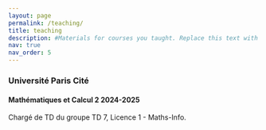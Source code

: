```yaml
---
layout: page
permalink: /teaching/
title: teaching
description: #Materials for courses you taught. Replace this text with your description.
nav: true
nav_order: 5
---
```


### Université Paris Cité
#### Mathématiques et Calcul 2 2024-2025
 Chargé de TD du groupe TD 7, Licence 1 - Maths-Info.
 <!-- Mettre les interros, corrections et possiblement exercices de TD + correction. -->

<!--  
### Master MVA

Project supervisor for the [Imaging](https://perso.telecom-paristech.fr/gousseau/MVA/) and [Generative Modelling](https://generativemodelingmva.github.io/) courses.

### Université Paris-Cité

#### MC2 2023-2024

Chargé de TD Maths et Calcul 2  (TD numéro 2, License 1 Maths-Info): [Moodle](https://moodle.u-paris.fr/course/view.php?id=2354).

Fiche de rédaction pour les changements de variables [pdf](https://eloitanguy.github.io/assets/pdf/MC2_cdv.pdf)

Corrections d'interrogations:

- Algèbre Linéaire et Déterminants: [pdf](https://eloitanguy.github.io/assets/pdf/MC2_2024_TD2_interro1.pdf)

- Calcul de Primitives et Intégrales Impropres [pdf](https://eloitanguy.github.io/assets/pdf/MC2_2024_TD2_interro3.pdf)

#### MC2 2022-2023

Chargé de TD Maths et Calcul 2 (License 1 Maths-Info): [Moodle](https://moodle.u-paris.fr/course/view.php?id=2354).

Corrections d'interrogations:

- Géométrie et Déterminants (Merci Guillaume Sérieys): [pdf](https://eloitanguy.github.io/assets/pdf/MC2_interro1.pdf)

- Intégrales et primitives: [pdf](https://eloitanguy.github.io/assets/pdf/MC2_interro2.pdf)

- Intégrales Impropres (Merci Guillaume Sérieys) [pdf](https://eloitanguy.github.io/assets/pdf/MC2_interro3.pdf)

- Séries Numériques: [pdf](https://eloitanguy.github.io/assets/pdf/MC2_interro4.pdf)

#### MC1 2022-2023 et 2023-2024

Chargé de TD Maths et Calcul 1 (License 1 Maths-Info): [Moodle](https://moodle.u-paris.fr/course/view.php?id=2351).

### Institut de Technologie du Cambodge

2018-2019: TA teaching gifted undergrad students full-time for the preparation of the entry exam to Ecole Polytechnique: [course notes](https://eloitanguy.github.io/assets/pdf/prep_class.pdf). -->
